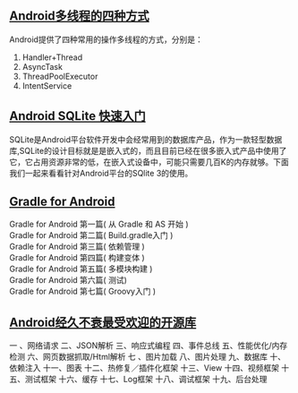## [Android多线程的四种方式](http://www.jianshu.com/p/2b634a7c49ec)
Android提供了四种常用的操作多线程的方式，分别是：
1. Handler+Thread
2. AsyncTask
3. ThreadPoolExecutor
4. IntentService

## [Android SQLite 快速入门](http://kb.cnblogs.com/page/83939/)
SQLite是Android平台软件开发中会经常用到的数据库产品，作为一款轻型数据库,SQLite的设计目标就是是嵌入式的，而且目前已经在很多嵌入式产品中使用了它，它占用资源非常的低，在嵌入式设备中，可能只需要几百K的内存就够。下面我们一起来看看针对Android平台的SQlite 3的使用。

## [Gradle for Android](https://segmentfault.com/a/1190000004229002)
Gradle for Android 第一篇( 从 Gradle 和 AS 开始 ) <br />
Gradle for Android 第二篇( Build.gradle入门 ) <br />
Gradle for Android 第三篇( 依赖管理 ) <br />
Gradle for Android 第四篇( 构建变体 ) <br />
Gradle for Android 第五篇( 多模块构建 ) <br />
Gradle for Android 第六篇( 测试) <br />
Gradle for Android 第七篇( Groovy入门 ) <br />

## [Android经久不衰最受欢迎的开源库](http://www.jianshu.com/p/fcfbda09b73a)
一 、网络请求
二、JSON解析
三、响应式编程
四、事件总线
五、性能优化/内存检测
六、网页数据抓取/Html解析
七 、图片加载
八、图片处理
九、数据库
十、依赖注入
十一、图表
十二、热修复／插件化框架
十三、View
十四、视频框架
十五、测试框架
十六、缓存
十七、Log框架
十八、调试框架
十九、后台处理


